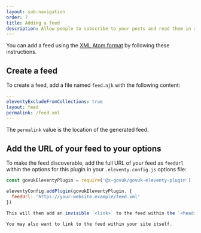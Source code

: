 ```yaml
---
layout: sub-navigation
order: 7
title: Adding a feed
description: Allow people to subscribe to your posts and read them in a feed reader
---
```


You can add a feed using the [XML Atom format](<https://en.wikipedia.org/wiki/Atom_(web_standard)>) by following these instructions.

## Create a feed

To create a feed, add a file named `feed.njk` with the following content:

```yaml
---
eleventyExcludeFromCollections: true
layout: feed
permalink: /feed.xml
---
```

The `permalink` value is the location of the generated feed.

## Add the URL of your feed to your options

To make the feed discoverable, add the full URL of your feed as `feedUrl` within the options for this plugin in your `.eleventy.config.js` options file:

```js
const govukEleventyPlugin = require('@x-govuk/govuk-eleventy-plugin')

eleventyConfig.addPlugin(govukEleventyPlugin, {
  feedUrl: 'https://your-website.example/feed.xml'
})

This will then add an invisible `<link>` to the feed within the `<head>` of every page to enable feed readers to easily find the feed.

You may also want to link to the feed within your site itself.
```
